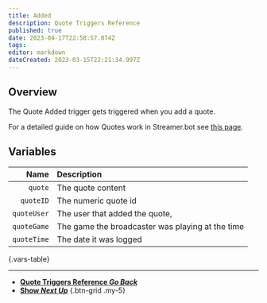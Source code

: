 ```yaml
---
title: Added
description: Quote Triggers Reference
published: true
date: 2023-04-17T22:58:57.074Z
tags: 
editor: markdown
dateCreated: 2023-03-15T22:21:34.997Z
---
```


## Overview
The Quote Added trigger gets triggered when you add a quote.

For a detailed guide on how Quotes work in Streamer.bot see [this page](/Settings/Quote).

## Variables
Name | Description
----:|:------------
`quote` | The quote content
`quoteID` | The numeric quote id
`quoteUser` | The user that added the quote,
`quoteGame` | The game the broadcaster was playing at the time
`quoteTime` | The date it was logged
{.vars-table}

---

- [<i class="mdi mdi-chevron-left"></i>**Quote Triggers Reference *Go Back***](/Triggers/Core/Quote)
- [<i class="mdi mdi-comment-quote-outline primary--text"></i> **Show *Next Up***](/Triggers/Core/Quote/Show)
{.btn-grid .my-5}
